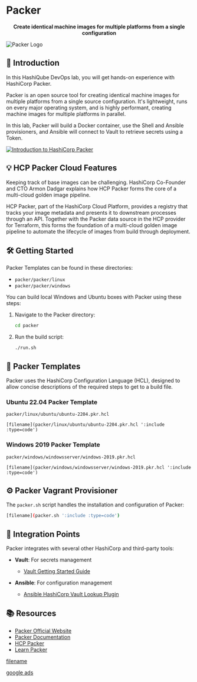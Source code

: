 # Packer

<div align="center">
  <p><strong>Create identical machine images for multiple platforms from a single configuration</strong></p>
</div>

![Packer Logo](images/packer-logo.png?raw=true "Packer Logo")

## 🚀 Introduction

In this HashiQube DevOps lab, you will get hands-on experience with HashiCorp Packer.

Packer is an open source tool for creating identical machine images for multiple platforms from a single source configuration. It's lightweight, runs on every major operating system, and is highly performant, creating machine images for multiple platforms in parallel.

In this lab, Packer will build a Docker container, use the Shell and Ansible provisioners, and Ansible will connect to Vault to retrieve secrets using a Token.

[![Introduction to HashiCorp Packer](images/maxresdefault.jpeg)](https://www.youtube.com/watch?v=r0I4TTO957w)

## 💡 HCP Packer Cloud Features

Keeping track of base images can be challenging. HashiCorp Co-Founder and CTO Armon Dadgar explains how HCP Packer forms the core of a multi-cloud golden image pipeline.

HCP Packer, part of the HashiCorp Cloud Platform, provides a registry that tracks your image metadata and presents it to downstream processes through an API. Together with the Packer data source in the HCP provider for Terraform, this forms the foundation of a multi-cloud golden image pipeline to automate the lifecycle of images from build through deployment.

## 🛠️ Getting Started

Packer Templates can be found in these directories:

- `packer/packer/linux`
- `packer/packer/windows`

You can build local Windows and Ubuntu boxes with Packer using these steps:

1. Navigate to the Packer directory:

   ```bash
   cd packer
   ```

2. Run the build script:

   ```bash
   ./run.sh
   ```

## 📄 Packer Templates

Packer uses the HashiCorp Configuration Language (HCL), designed to allow concise descriptions of the required steps to get to a build file.

### Ubuntu 22.04 Packer Template

`packer/linux/ubuntu/ubuntu-2204.pkr.hcl`

```hcl
[filename](packer/linux/ubuntu/ubuntu-2204.pkr.hcl ':include :type=code')
```

### Windows 2019 Packer Template

`packer/windows/windowsserver/windows-2019.pkr.hcl`

```hcl
[filename](packer/windows/windowsserver/windows-2019.pkr.hcl ':include :type=code')
```

## ⚙️ Packer Vagrant Provisioner

The `packer.sh` script handles the installation and configuration of Packer:

```bash
[filename](packer.sh ':include :type=code')
```

## 🔗 Integration Points

Packer integrates with several other HashiCorp and third-party tools:

- **Vault**: For secrets management
  - [Vault Getting Started Guide](https://learn.hashicorp.com/vault/getting-started/secrets-engines)

- **Ansible**: For configuration management
  - [Ansible HashiCorp Vault Lookup Plugin](https://docs.ansible.com/ansible/latest/plugins/lookup/hashi_vault.html)

## 📚 Resources

- [Packer Official Website](https://www.packer.io)
- [Packer Documentation](https://www.packer.io/docs)
- [HCP Packer](https://cloud.hashicorp.com/products/packer)
- [Learn Packer](https://learn.hashicorp.com/packer)

[filename](packer.sh ':include :type=code')

[google ads](../googleads.html ':include :type=iframe width=100% height=300px')